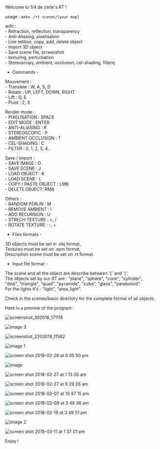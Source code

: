 Welcome to 1/4 de cerle's RT !<br />


usage : `make`
`./rt scenes/[your map]`

with :<br />
	- Refraction, reflection, transparency<br />
	- Anti-Aliasing, pixelisation<br />
	- Live edition, copy, add, delete object<br />
	- import 3D object<br />
	- Save scene file, screenshot<br />
	- texturing, perturbation<br />
	- Stereoscopy, ambient, occlusion, cel-shading, filterq<br />

 - Commands -<br />

 Mouvement : <br />
 	- Translate : W, A, S, D<br />
 	- Rotate : UP, LEFT, DOWN, RIGHT<br />
 	- Lift : Q, E<br />
 	- Pivot : Z, X<br />

 Render mode : <br />
 	- PIXELISATION : SPACE<br />
 	- EDIT MODE : ENTER<br />
 	- ANTI-ALIASING : R<br />
 	- STEREOSCOPIC : P<br />
 	- AMBIENT OCCLUSION : T<br />
 	- CEL-SHADING : C<br />
 	- FILTER : 0, 1, 2, 3, 4...<br />

 Save / import :<br />
 	- SAVE IMAGE : O<br />
 	- SAVE SCENE : J<br />
 	- LOAD OBJECT : K<br />
 	- LOAD SCENE : L<br />
 	- COPY / PASTE OBJECT : LMB<br />
 	- DELETE OBJECT: RMB<br />

 Others :<br />
 	- RANDOM PERLIN : M<br />
 	- REMOVE AMBIENT : I<br />
 	- ADD RECURSION : U<br />
 	- STRECH TEXTURE : =, /<br />
 	- ROTATE TEXTURE : -, +<br />


 - Files formats - <br />

 3D objects must be set in .obj format,<br />
 Textures must be set on .xpm format,<br />
 Description scene must be set on .rt format.<br />

 - Input file format - <br />

The scene and all the object are describe between '{' and '}'.<br />
The objects set by our RT are : "plane", "sphere", "cone", "cylinder",<br />
"disk", "triangle", "quad", "pyramide", "cube", "glass", "paraboloid".<br />
For the lights it's : "light", "area_light".<br />

Check in the scenes/basic directory for the complete format of all objects.<br />

Here is a preview of the program :<br />

![screenshot_392018_171118](https://user-images.githubusercontent.com/27351943/37294364-f202237c-2615-11e8-868e-4aa78b797bec.png)

![image 3](https://user-images.githubusercontent.com/27351943/37253487-96c84d94-2532-11e8-8616-81b5ee1ac6e3.png)

![screenshot_2202018_11582](https://user-images.githubusercontent.com/27351943/37253276-ee2d4470-252f-11e8-95cb-3bef9bbbad61.png)


![image 1](https://user-images.githubusercontent.com/27351943/37253298-40b1b334-2530-11e8-984e-f449f91e8b5a.png)

![screen shot 2018-02-28 at 8 05 50 pm](https://user-images.githubusercontent.com/27351943/37253303-57992546-2530-11e8-9f2c-7f0b4e9ccff6.png)


![image](https://user-images.githubusercontent.com/27351943/37253311-6b7e8164-2530-11e8-89f9-2464825515c7.png)

![screen shot 2018-02-27 at 1 13 05 am](https://user-images.githubusercontent.com/27351943/37253322-90982374-2530-11e8-912b-135bb5e03495.png)

![screen shot 2018-02-27 at 9 29 26 am](https://user-images.githubusercontent.com/27351943/37253323-90c8207e-2530-11e8-9034-f8737677a84a.png)

![screen shot 2018-02-07 at 10 47 15 pm](https://user-images.githubusercontent.com/27351943/37253368-388ac500-2531-11e8-900a-981875fc4619.png)

![screen shot 2018-02-09 at 3 48 36 am](https://user-images.githubusercontent.com/27351943/37253369-38c63e96-2531-11e8-93a1-f22306bfe78f.png)

![screen shot 2018-02-16 at 3 49 51 pm](https://user-images.githubusercontent.com/27351943/37253370-38f33f54-2531-11e8-8a29-d72cb727e28d.png)

![image 2](https://user-images.githubusercontent.com/27351943/37253372-39236e04-2531-11e8-8b36-e1b81ac6acac.png)


![screen shot 2018-03-11 at 1 37 01 pm](https://user-images.githubusercontent.com/27351943/37253395-686c3132-2531-11e8-8db6-f6a1b188b76d.png)


Enjoy !
